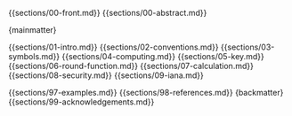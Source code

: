 {{sections/00-front.md}}
{{sections/00-abstract.md}}

{mainmatter}

{{sections/01-intro.md}}
{{sections/02-conventions.md}}
{{sections/03-symbols.md}}
{{sections/04-computing.md}}
{{sections/05-key.md}}
{{sections/06-round-function.md}}
{{sections/07-calculation.md}}
{{sections/08-security.md}}
{{sections/09-iana.md}}

{{sections/97-examples.md}}
{{sections/98-references.md}}
{backmatter}
{{sections/99-acknowledgements.md}}

